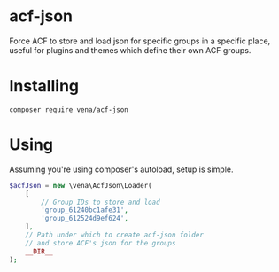 # acf-json
Force ACF to store and load json for specific groups in a specific place, useful for plugins and themes which define their own ACF groups.

# Installing
```
composer require vena/acf-json
```

# Using
Assuming you're using composer's autoload, setup is simple.
```php
$acfJson = new \vena\AcfJson\Loader(
	[
		// Group IDs to store and load
		'group_61240bc1afe31',
		'group_612524d9ef624',
	],
	// Path under which to create acf-json folder
	// and store ACF's json for the groups
	__DIR__
);
```